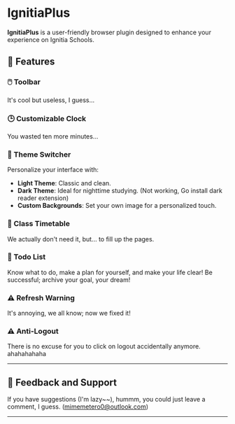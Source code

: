 # IgnitiaPlus

**IgnitiaPlus** is a user-friendly browser plugin designed to enhance your experience on Ignitia Schools.

## 🌟 Features

### 🖱️ Toolbar
It's cool but useless, I guess...

### 🕒 Customizable Clock
You wasted ten more minutes...

### 🎨 Theme Switcher
Personalize your interface with:
- **Light Theme**: Classic and clean.
- **Dark Theme**: Ideal for nighttime studying. (Not working, Go install dark reader extension)
- **Custom Backgrounds**: Set your own image for a personalized touch.

### 📅 Class Timetable
We actually don't need it, but... to fill up the pages.

### 📝 Todo List
Know what to do, make a plan for yourself, and make your life clear! Be successful; archive your goal, your dream!

### ⚠️ Refresh Warning
It's annoying, we all know; now we fixed it!

### ⚠️ Anti-Logout
There is no excuse for you to click on logout accidentally anymore. ahahahahaha

---

## 💬 Feedback and Support
If you have suggestions (I'm lazy~~), hummm, you could just leave a comment, I guess. (mimemetero0@outlook.com)

---